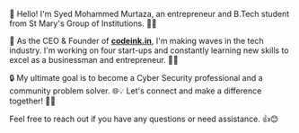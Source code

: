 👋 Hello! I'm Syed Mohammed Murtaza, an entrepreneur and B.Tech student from St Mary's Group of Institutions. 💼💡

🚀 As the CEO & Founder of **[codeink.in](https://codeink.in/)**, I'm making waves in the tech industry. I'm working on four start-ups and constantly learning new skills to excel as a businessman and entrepreneur. 🌟💪

🔒 My ultimate goal is to become a Cyber Security professional and a community problem solver. 🌐💡
Let's connect and make a difference together! 🤝✨

Feel free to reach out if you have any questions or need assistance. 👍😊
